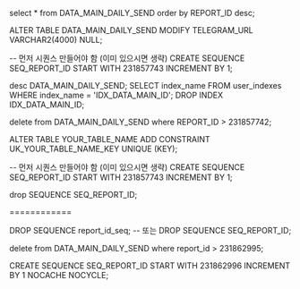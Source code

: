 select * from DATA_MAIN_DAILY_SEND order by REPORT_ID desc;

ALTER TABLE DATA_MAIN_DAILY_SEND
MODIFY TELEGRAM_URL VARCHAR2(4000) NULL;


-- 먼저 시퀀스 만들어야 함 (이미 있으시면 생략)
CREATE SEQUENCE SEQ_REPORT_ID
START WITH 231857743
INCREMENT BY 1;

desc DATA_MAIN_DAILY_SEND;
SELECT index_name FROM user_indexes WHERE index_name = 'IDX_DATA_MAIN_ID';
DROP INDEX IDX_DATA_MAIN_ID;


delete from DATA_MAIN_DAILY_SEND where REPORT_ID > 231857742;


ALTER TABLE YOUR_TABLE_NAME
ADD CONSTRAINT UK_YOUR_TABLE_NAME_KEY UNIQUE (KEY);


-- 먼저 시퀀스 만들어야 함 (이미 있으시면 생략)
CREATE SEQUENCE SEQ_REPORT_ID
START WITH 231857743
INCREMENT BY 1;


drop SEQUENCE SEQ_REPORT_ID;



============



DROP SEQUENCE report_id_seq;
-- 또는
DROP SEQUENCE SEQ_REPORT_ID;


delete from DATA_MAIN_DAILY_SEND
where report_id > 231862995;



CREATE SEQUENCE SEQ_REPORT_ID
START WITH 231862996
INCREMENT BY 1
NOCACHE
NOCYCLE;
